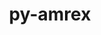 ---
title: "py-amrex"
layout: cache
categories: [package, develop-2024-12-08]
meta: {"versions": ["24.10"], "compilers": ["gcc@=11.4.0", "gcc@=9.4.0", "oneapi@=2024.2.1"], "oss": ["ubuntu20.04", "ubuntu22.04"], "platforms": ["linux"], "targets": ["neoverse_v1", "neoverse_v2", "ppc64le", "x86_64_v3"], "stacks": ["e4s", "e4s-neoverse-v2", "e4s-neoverse_v1", "e4s-oneapi", "e4s-power", "root"], "num_specs": 11, "num_specs_by_stack": {"root": 11, "e4s-power": 2, "e4s-neoverse_v1": 2, "e4s-neoverse-v2": 2, "e4s": 2, "e4s-oneapi": 3}}
spec_details: [{"hash": "g4bh7zrt6mlqu2hjfbougie4hyvnr3l4", "compiler": "gcc@=9.4.0", "versions": ["24.10"], "os": "ubuntu20.04", "platform": "linux", "target": "ppc64le", "variants": ["build_system=cmake", "build_type=Release", "~cuda", "dimensions=1,2,3", "generator=make", "+ipo", "+mpi", "+openmp", "precision=double", "~rocm", "~sycl", "~tiny_profile"], "stacks": ["root", "e4s-power"], "size": "-", "tarball": "https://binaries.spack.io/develop-2024-12-08/build_cache/linux-ubuntu20.04-ppc64le/gcc-9.4.0/py-amrex-24.10/linux-ubuntu20.04-ppc64le-gcc-9.4.0-py-amrex-24.10-g4bh7zrt6mlqu2hjfbougie4hyvnr3l4.spack"}, {"hash": "wt3tzvheeyg2yjx33ebb2ysqzd64vaw5", "compiler": "gcc@=9.4.0", "versions": ["24.10"], "os": "ubuntu20.04", "platform": "linux", "target": "ppc64le", "variants": ["build_system=cmake", "build_type=Release", "~cuda", "dimensions=1,2,3", "generator=make", "+ipo", "+mpi", "~openmp", "precision=double", "~rocm", "~sycl", "~tiny_profile"], "stacks": ["root", "e4s-power"], "size": "-", "tarball": "https://binaries.spack.io/develop-2024-12-08/build_cache/linux-ubuntu20.04-ppc64le/gcc-9.4.0/py-amrex-24.10/linux-ubuntu20.04-ppc64le-gcc-9.4.0-py-amrex-24.10-wt3tzvheeyg2yjx33ebb2ysqzd64vaw5.spack"}, {"hash": "ptg3u6svdazdjepipp6kctxj7p6b26ip", "compiler": "gcc@=11.4.0", "versions": ["24.10"], "os": "ubuntu22.04", "platform": "linux", "target": "neoverse_v1", "variants": ["build_system=cmake", "build_type=Release", "~cuda", "dimensions=1,2,3", "generator=make", "+ipo", "+mpi", "+openmp", "precision=double", "~rocm", "~sycl", "~tiny_profile"], "stacks": ["e4s-neoverse_v1", "root"], "size": "-", "tarball": "https://binaries.spack.io/develop-2024-12-08/build_cache/linux-ubuntu22.04-neoverse_v1/gcc-11.4.0/py-amrex-24.10/linux-ubuntu22.04-neoverse_v1-gcc-11.4.0-py-amrex-24.10-ptg3u6svdazdjepipp6kctxj7p6b26ip.spack"}, {"hash": "u5plaqxk2gi3pppei7i4nmanbdakym3m", "compiler": "gcc@=11.4.0", "versions": ["24.10"], "os": "ubuntu22.04", "platform": "linux", "target": "neoverse_v1", "variants": ["build_system=cmake", "build_type=Release", "~cuda", "dimensions=1,2,3", "generator=make", "+ipo", "+mpi", "~openmp", "precision=double", "~rocm", "~sycl", "~tiny_profile"], "stacks": ["e4s-neoverse_v1", "root"], "size": "-", "tarball": "https://binaries.spack.io/develop-2024-12-08/build_cache/linux-ubuntu22.04-neoverse_v1/gcc-11.4.0/py-amrex-24.10/linux-ubuntu22.04-neoverse_v1-gcc-11.4.0-py-amrex-24.10-u5plaqxk2gi3pppei7i4nmanbdakym3m.spack"}, {"hash": "dt3ehvkedwyd2z5baqr6nl3drlgcodu7", "compiler": "gcc@=11.4.0", "versions": ["24.10"], "os": "ubuntu22.04", "platform": "linux", "target": "neoverse_v2", "variants": ["build_system=cmake", "build_type=Release", "~cuda", "dimensions=1,2,3", "generator=make", "+ipo", "+mpi", "~openmp", "precision=double", "~rocm", "~sycl", "~tiny_profile"], "stacks": ["root", "e4s-neoverse-v2"], "size": "-", "tarball": "https://binaries.spack.io/develop-2024-12-08/build_cache/linux-ubuntu22.04-neoverse_v2/gcc-11.4.0/py-amrex-24.10/linux-ubuntu22.04-neoverse_v2-gcc-11.4.0-py-amrex-24.10-dt3ehvkedwyd2z5baqr6nl3drlgcodu7.spack"}, {"hash": "zrirkw7xov5ltjlni6kjy4ycfvo55xqf", "compiler": "gcc@=11.4.0", "versions": ["24.10"], "os": "ubuntu22.04", "platform": "linux", "target": "neoverse_v2", "variants": ["build_system=cmake", "build_type=Release", "~cuda", "dimensions=1,2,3", "generator=make", "+ipo", "+mpi", "+openmp", "precision=double", "~rocm", "~sycl", "~tiny_profile"], "stacks": ["root", "e4s-neoverse-v2"], "size": "-", "tarball": "https://binaries.spack.io/develop-2024-12-08/build_cache/linux-ubuntu22.04-neoverse_v2/gcc-11.4.0/py-amrex-24.10/linux-ubuntu22.04-neoverse_v2-gcc-11.4.0-py-amrex-24.10-zrirkw7xov5ltjlni6kjy4ycfvo55xqf.spack"}, {"hash": "wlixy7hy7ulg7utiubmjxrnu6akk43nl", "compiler": "gcc@=11.4.0", "versions": ["24.10"], "os": "ubuntu22.04", "platform": "linux", "target": "x86_64_v3", "variants": ["build_system=cmake", "build_type=Release", "~cuda", "dimensions=1,2,3", "generator=make", "+ipo", "+mpi", "+openmp", "precision=double", "~rocm", "~sycl", "~tiny_profile"], "stacks": ["root", "e4s"], "size": "-", "tarball": "https://binaries.spack.io/develop-2024-12-08/build_cache/linux-ubuntu22.04-x86_64_v3/gcc-11.4.0/py-amrex-24.10/linux-ubuntu22.04-x86_64_v3-gcc-11.4.0-py-amrex-24.10-wlixy7hy7ulg7utiubmjxrnu6akk43nl.spack"}, {"hash": "zc26rvqessdxtmx7b44gyvjwd7znfssu", "compiler": "gcc@=11.4.0", "versions": ["24.10"], "os": "ubuntu22.04", "platform": "linux", "target": "x86_64_v3", "variants": ["build_system=cmake", "build_type=Release", "~cuda", "dimensions=1,2,3", "generator=make", "+ipo", "+mpi", "~openmp", "precision=double", "~rocm", "~sycl", "~tiny_profile"], "stacks": ["root", "e4s"], "size": "-", "tarball": "https://binaries.spack.io/develop-2024-12-08/build_cache/linux-ubuntu22.04-x86_64_v3/gcc-11.4.0/py-amrex-24.10/linux-ubuntu22.04-x86_64_v3-gcc-11.4.0-py-amrex-24.10-zc26rvqessdxtmx7b44gyvjwd7znfssu.spack"}, {"hash": "4vo6ekj3vw44rjecfwnsoyr2ugrwmbfx", "compiler": "oneapi@=2024.2.1", "versions": ["24.10"], "os": "ubuntu22.04", "platform": "linux", "target": "x86_64_v3", "variants": ["build_system=cmake", "build_type=Release", "~cuda", "dimensions=1,2,3", "generator=make", "~ipo", "+mpi", "~openmp", "precision=double", "~rocm", "~sycl", "~tiny_profile"], "stacks": ["e4s-oneapi", "root"], "size": "-", "tarball": "https://binaries.spack.io/develop-2024-12-08/build_cache/linux-ubuntu22.04-x86_64_v3/oneapi-2024.2.1/py-amrex-24.10/linux-ubuntu22.04-x86_64_v3-oneapi-2024.2.1-py-amrex-24.10-4vo6ekj3vw44rjecfwnsoyr2ugrwmbfx.spack"}, {"hash": "mkzphgrwgoofxk23zuz74a2etrwajfjl", "compiler": "oneapi@=2024.2.1", "versions": ["24.10"], "os": "ubuntu22.04", "platform": "linux", "target": "x86_64_v3", "variants": ["build_system=cmake", "build_type=Release", "~cuda", "dimensions=1,2,3", "generator=make", "~ipo", "+mpi", "~openmp", "precision=double", "~rocm", "~sycl", "~tiny_profile"], "stacks": ["e4s-oneapi", "root"], "size": "-", "tarball": "https://binaries.spack.io/develop-2024-12-08/build_cache/linux-ubuntu22.04-x86_64_v3/oneapi-2024.2.1/py-amrex-24.10/linux-ubuntu22.04-x86_64_v3-oneapi-2024.2.1-py-amrex-24.10-mkzphgrwgoofxk23zuz74a2etrwajfjl.spack"}, {"hash": "qiqnmghqilk35j2qax6ja4lfwnzjoved", "compiler": "oneapi@=2024.2.1", "versions": ["24.10"], "os": "ubuntu22.04", "platform": "linux", "target": "x86_64_v3", "variants": ["build_system=cmake", "build_type=Release", "~cuda", "dimensions=1,2,3", "generator=make", "~ipo", "+mpi", "+openmp", "precision=double", "~rocm", "~sycl", "~tiny_profile"], "stacks": ["e4s-oneapi", "root"], "size": "-", "tarball": "https://binaries.spack.io/develop-2024-12-08/build_cache/linux-ubuntu22.04-x86_64_v3/oneapi-2024.2.1/py-amrex-24.10/linux-ubuntu22.04-x86_64_v3-oneapi-2024.2.1-py-amrex-24.10-qiqnmghqilk35j2qax6ja4lfwnzjoved.spack"}]
---